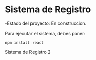 <h1>Sistema de Registro</h1>

-Estado del proyecto: En construccion.

Para ejecutar el sistema, debes poner:

```npm install react```

Sistema de Registro 2
